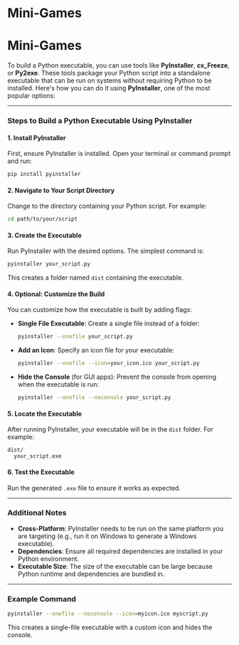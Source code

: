 # Mini-Games
# Mini-Games
To build a Python executable, you can use tools like **PyInstaller**, **cx_Freeze**, or **Py2exe**. These tools package your Python script into a standalone executable that can be run on systems without requiring Python to be installed. Here's how you can do it using **PyInstaller**, one of the most popular options:

---

### Steps to Build a Python Executable Using PyInstaller

#### 1. **Install PyInstaller**
First, ensure PyInstaller is installed. Open your terminal or command prompt and run:
```bash
pip install pyinstaller
```

#### 2. **Navigate to Your Script Directory**
Change to the directory containing your Python script. For example:
```bash
cd path/to/your/script
```

#### 3. **Create the Executable**
Run PyInstaller with the desired options. The simplest command is:
```bash
pyinstaller your_script.py
```
This creates a folder named `dist` containing the executable.

#### 4. **Optional: Customize the Build**
You can customize how the executable is built by adding flags:
- **Single File Executable**: Create a single file instead of a folder:
  ```bash
  pyinstaller --onefile your_script.py
  ```
- **Add an Icon**: Specify an icon file for your executable:
  ```bash
  pyinstaller --onefile --icon=your_icon.ico your_script.py
  ```
- **Hide the Console** (for GUI apps): Prevent the console from opening when the executable is run:
  ```bash
  pyinstaller --onefile --noconsole your_script.py
  ```

#### 5. **Locate the Executable**
After running PyInstaller, your executable will be in the `dist` folder. For example:
```
dist/
  your_script.exe
```

#### 6. **Test the Executable**
Run the generated `.exe` file to ensure it works as expected.

---

### Additional Notes

- **Cross-Platform**: PyInstaller needs to be run on the same platform you are targeting (e.g., run it on Windows to generate a Windows executable).
- **Dependencies**: Ensure all required dependencies are installed in your Python environment.
- **Executable Size**: The size of the executable can be large because Python runtime and dependencies are bundled in.

---

### Example Command
```bash
pyinstaller --onefile --noconsole --icon=myicon.ico myscript.py
```

This creates a single-file executable with a custom icon and hides the console.
